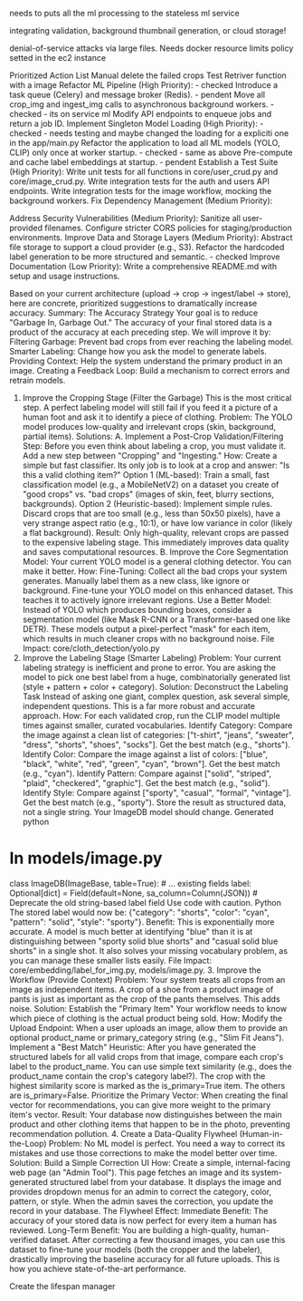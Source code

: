 needs to puts all the ml processing to the stateless ml service

integrating validation, background thumbnail generation, or cloud storage!

denial-of-service attacks via large files.
Needs docker resource limits policy setted in the ec2 instance

Prioritized Action List
Manual delete the failed crops
Test Retriver function with a image
Refactor ML Pipeline (High Priority): - checked
Introduce a task queue (Celery) and message broker (Redis). - pendent
Move all crop_img and ingest_img calls to asynchronous background workers. - checked - its on service ml
Modify API endpoints to enqueue jobs and return a job ID.
Implement Singleton Model Loading (High Priority): - checked - needs testing and maybe changed the loading for a expliciti one in the app/main.py
Refactor the application to load all ML models (YOLO, CLIP) only once at worker startup. - checked - same as above
Pre-compute and cache label embeddings at startup. - pendent
Establish a Test Suite (High Priority):
Write unit tests for all functions in core/user_crud.py and core/image_crud.py.
Write integration tests for the auth and users API endpoints.
Write integration tests for the image workflow, mocking the background workers.
Fix Dependency Management (Medium Priority):

Address Security Vulnerabilities (Medium Priority):
Sanitize all user-provided filenames.
Configure stricter CORS policies for staging/production environments.
Improve Data and Storage Layers (Medium Priority):
Abstract file storage to support a cloud provider (e.g., S3).
Refactor the hardcoded label generation to be more structured and semantic. - checked
Improve Documentation (Low Priority):
Write a comprehensive README.md with setup and usage instructions.

Based on your current architecture (upload -> crop -> ingest/label -> store), here are concrete, prioritized suggestions to dramatically increase accuracy.
Summary: The Accuracy Strategy
Your goal is to reduce "Garbage In, Garbage Out." The accuracy of your final stored data is a product of the accuracy at each preceding step. We will improve it by:
Filtering Garbage: Prevent bad crops from ever reaching the labeling model.
Smarter Labeling: Change how you ask the model to generate labels.
Providing Context: Help the system understand the primary product in an image.
Creating a Feedback Loop: Build a mechanism to correct errors and retrain models.
1. Improve the Cropping Stage (Filter the Garbage)
This is the most critical step. A perfect labeling model will still fail if you feed it a picture of a human foot and ask it to identify a piece of clothing.
Problem: The YOLO model produces low-quality and irrelevant crops (skin, background, partial items).
Solutions:
A. Implement a Post-Crop Validation/Filtering Step:
Before you even think about labeling a crop, you must validate it. Add a new step between "Cropping" and "Ingesting."
How: Create a simple but fast classifier. Its only job is to look at a crop and answer: "Is this a valid clothing item?"
Option 1 (ML-based): Train a small, fast classification model (e.g., a MobileNetV2) on a dataset you create of "good crops" vs. "bad crops" (images of skin, feet, blurry sections, backgrounds).
Option 2 (Heuristic-based): Implement simple rules. Discard crops that are too small (e.g., less than 50x50 pixels), have a very strange aspect ratio (e.g., 10:1), or have low variance in color (likely a flat background).
Result: Only high-quality, relevant crops are passed to the expensive labeling stage. This immediately improves data quality and saves computational resources.
B. Improve the Core Segmentation Model:
Your current YOLO model is a general clothing detector. You can make it better.
How:
Fine-Tuning: Collect all the bad crops your system generates. Manually label them as a new class, like ignore or background. Fine-tune your YOLO model on this enhanced dataset. This teaches it to actively ignore irrelevant regions.
Use a Better Model: Instead of YOLO which produces bounding boxes, consider a segmentation model (like Mask R-CNN or a Transformer-based one like DETR). These models output a pixel-perfect "mask" for each item, which results in much cleaner crops with no background noise.
File Impact: core/cloth_detection/yolo.py
2. Improve the Labeling Stage (Smarter Labeling)
Problem: Your current labeling strategy is inefficient and prone to error. You are asking the model to pick one best label from a huge, combinatorially generated list (style + pattern + color + category).
Solution: Deconstruct the Labeling Task
Instead of asking one giant, complex question, ask several simple, independent questions. This is a far more robust and accurate approach.
How: For each validated crop, run the CLIP model multiple times against smaller, curated vocabularies.
Identify Category: Compare the image against a clean list of categories: ["t-shirt", "jeans", "sweater", "dress", "shorts", "shoes", "socks"]. Get the best match (e.g., "shorts").
Identify Color: Compare the image against a list of colors: ["blue", "black", "white", "red", "green", "cyan", "brown"]. Get the best match (e.g., "cyan").
Identify Pattern: Compare against ["solid", "striped", "plaid", "checkered", "graphic"]. Get the best match (e.g., "solid").
Identify Style: Compare against ["sporty", "casual", "formal", "vintage"]. Get the best match (e.g., "sporty").
Store the result as structured data, not a single string. Your ImageDB model should change.
Generated python
# In models/image.py
class ImageDB(ImageBase, table=True):
    # ... existing fields
    label: Optional[dict] = Field(default=None, sa_column=Column(JSON))
    # Deprecate the old string-based label field
Use code with caution.
Python
The stored label would now be: {"category": "shorts", "color": "cyan", "pattern": "solid", "style": "sporty"}.
Benefit: This is exponentially more accurate. A model is much better at identifying "blue" than it is at distinguishing between "sporty solid blue shorts" and "casual solid blue shorts" in a single shot. It also solves your missing vocabulary problem, as you can manage these smaller lists easily.
File Impact: core/embedding/label_for_img.py, models/image.py.
3. Improve the Workflow (Provide Context)
Problem: Your system treats all crops from an image as independent items. A crop of a shoe from a product image of pants is just as important as the crop of the pants themselves. This adds noise.
Solution: Establish the "Primary Item"
Your workflow needs to know which piece of clothing is the actual product being sold.
How:
Modify the Upload Endpoint: When a user uploads an image, allow them to provide an optional product_name or primary_category string (e.g., "Slim Fit Jeans").
Implement a "Best Match" Heuristic: After you have generated the structured labels for all valid crops from that image, compare each crop's label to the product_name.
You can use simple text similarity (e.g., does the product_name contain the crop's category label?).
The crop with the highest similarity score is marked as the is_primary=True item. The others are is_primary=False.
Prioritize the Primary Vector: When creating the final vector for recommendations, you can give more weight to the primary item's vector.
Result: Your database now distinguishes between the main product and other clothing items that happen to be in the photo, preventing recommendation pollution.
4. Create a Data-Quality Flywheel (Human-in-the-Loop)
Problem: No ML model is perfect. You need a way to correct its mistakes and use those corrections to make the model better over time.
Solution: Build a Simple Correction UI
How:
Create a simple, internal-facing web page (an "Admin Tool").
This page fetches an image and its system-generated structured label from your database.
It displays the image and provides dropdown menus for an admin to correct the category, color, pattern, or style.
When the admin saves the correction, you update the record in your database.
The Flywheel Effect:
Immediate Benefit: The accuracy of your stored data is now perfect for every item a human has reviewed.
Long-Term Benefit: You are building a high-quality, human-verified dataset. After correcting a few thousand images, you can use this dataset to fine-tune your models (both the cropper and the labeler), drastically improving the baseline accuracy for all future uploads. This is how you achieve state-of-the-art performance.

Create the lifespan manager